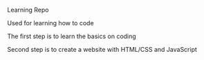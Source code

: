 Learning Repo

Used for learning how to code

The first step is to learn the basics on coding

Second step is to create a website with HTML/CSS and JavaScript
